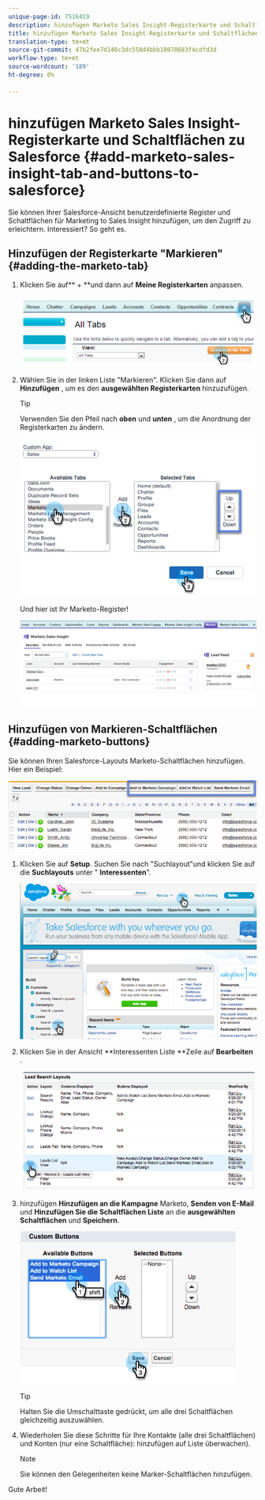 ```yaml
---
unique-page-id: 7516419
description: hinzufügen Marketo Sales Insight-Registerkarte und Schaltflächen zu Salesforce - Marketing Docs - Produktdokumentation
title: hinzufügen Marketo Sales Insight-Registerkarte und Schaltflächen zu Salesforce
translation-type: tm+mt
source-git-commit: 47b2fee7d146c3dc558d4bbb10070683f4cdfd3d
workflow-type: tm+mt
source-wordcount: '189'
ht-degree: 0%

---
```



# hinzufügen Marketo Sales Insight-Registerkarte und Schaltflächen zu Salesforce {#add-marketo-sales-insight-tab-and-buttons-to-salesforce}

Sie können Ihrer Salesforce-Ansicht benutzerdefinierte Register und Schaltflächen für Marketing to Sales Insight hinzufügen, um den Zugriff zu erleichtern. Interessiert? So geht es.

## Hinzufügen der Registerkarte &quot;Markieren&quot;  {#adding-the-marketo-tab}

1. Klicken Sie auf** + **und dann auf **Meine Registerkarten** anpassen.

   ![](assets/image2014-9-24-17-3a38-3a25.png)

1. Wählen Sie in der linken Liste &quot;Markieren&quot;. Klicken Sie dann auf **Hinzufügen** , um es den **ausgewählten Registerkarten** hinzuzufügen.

   >[!TIP]
   >
   >Verwenden Sie den Pfeil nach **oben** und **unten** , um die Anordnung der Registerkarten zu ändern.

   ![](assets/image2015-5-27-13-3a42-3a59.png)

   Und hier ist Ihr Marketo-Register!

   ![](assets/three-1.png)

## Hinzufügen von Markieren-Schaltflächen {#adding-marketo-buttons}

Sie können Ihren Salesforce-Layouts Marketo-Schaltflächen hinzufügen. Hier ein Beispiel:

![](assets/image2015-5-26-17-3a7-3a18.png)

1. Klicken Sie auf **Setup**. Suchen Sie nach &quot;Suchlayout&quot;und klicken Sie auf die **Suchlayouts** unter &quot; **Interessenten**&quot;.

   ![](assets/image2015-5-26-14-3a59-3a53.png)

1. Klicken Sie in der Ansicht **Interessenten Liste **Zeile auf **Bearbeiten** .

   ![](assets/image2015-5-26-16-3a7-3a24.png)

1. hinzufügen **Hinzufügen an die Kampagne** Marketo, **Senden von E-Mail** und **Hinzufügen Sie die Schaltflächen Liste** an die **ausgewählten Schaltflächen** und **Speichern**.

   ![](assets/image2015-5-26-16-3a59-3a34.png)

   >[!TIP]
   >
   >Halten Sie die Umschalttaste gedrückt, um alle drei Schaltflächen gleichzeitig auszuwählen.

1. Wiederholen Sie diese Schritte für Ihre Kontakte (alle drei Schaltflächen) und Konten (nur eine Schaltfläche): hinzufügen auf Liste überwachen).

   >[!NOTE]
   >
   >Sie können den Gelegenheiten keine Marker-Schaltflächen hinzufügen.

Gute Arbeit!
